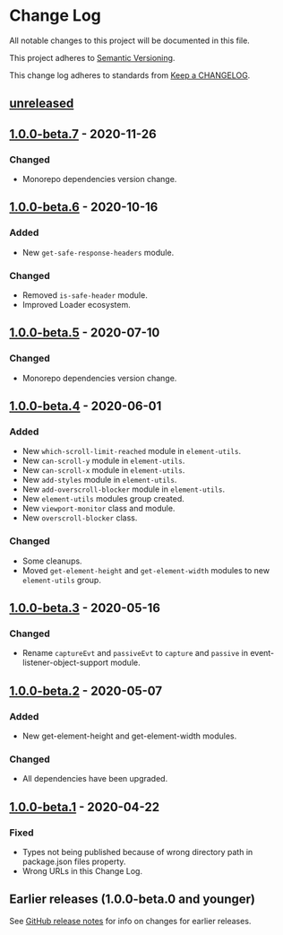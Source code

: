 # Change Log

All notable changes to this project will be documented in this file.

This project adheres to [Semantic Versioning][semver-url].

This change log adheres to standards from [Keep a CHANGELOG][keep-a-changelog-url].

## [unreleased]

## [1.0.0-beta.7] - 2020-11-26

### Changed

-   Monorepo dependencies version change.

## [1.0.0-beta.6] - 2020-10-16

### Added

-   New `get-safe-response-headers` module.

### Changed

-   Removed `is-safe-header` module.
-   Improved Loader ecosystem.

## [1.0.0-beta.5] - 2020-07-10

### Changed

-   Monorepo dependencies version change.

## [1.0.0-beta.4] - 2020-06-01

### Added

-   New `which-scroll-limit-reached` module in `element-utils`.
-   New `can-scroll-y` module in `element-utils`.
-   New `can-scroll-x` module in `element-utils`.
-   New `add-styles` module in `element-utils`.
-   New `add-overscroll-blocker` module in `element-utils`.
-   New `element-utils` modules group created.
-   New `viewport-monitor` class and module.
-   New `overscroll-blocker` class.

### Changed

-   Some cleanups.
-   Moved `get-element-height` and `get-element-width` modules to new `element-utils` group.

## [1.0.0-beta.3] - 2020-05-16

### Changed

-   Rename `captureEvt` and `passiveEvt` to `capture` and `passive` in event-listener-object-support module.

## [1.0.0-beta.2] - 2020-05-07

### Added

-   New get-element-height and get-element-width modules.

### Changed

-   All dependencies have been upgraded.

## [1.0.0-beta.1] - 2020-04-22

### Fixed

-   Types not being published because of wrong directory path in package.json files property.
-   Wrong URLs in this Change Log.

## Earlier releases (1.0.0-beta.0 and younger)

See [GitHub release notes][earlier] for info on changes for earlier releases.

[unreleased]: https://github.com/codistica/codistica-js/compare/@codistica/browser@1.0.0-beta.7...HEAD
[1.0.0-beta.7]: https://github.com/codistica/codistica-js/compare/@codistica/browser@1.0.0-beta.6...@codistica/browser@1.0.0-beta.7
[1.0.0-beta.6]: https://github.com/codistica/codistica-js/compare/@codistica/browser@1.0.0-beta.5...@codistica/browser@1.0.0-beta.6
[1.0.0-beta.5]: https://github.com/codistica/codistica-js/compare/@codistica/browser@1.0.0-beta.4...@codistica/browser@1.0.0-beta.5
[1.0.0-beta.4]: https://github.com/codistica/codistica-js/compare/@codistica/browser@1.0.0-beta.3...@codistica/browser@1.0.0-beta.4
[1.0.0-beta.3]: https://github.com/codistica/codistica-js/compare/@codistica/browser@1.0.0-beta.2...@codistica/browser@1.0.0-beta.3
[1.0.0-beta.2]: https://github.com/codistica/codistica-js/compare/@codistica/browser@1.0.0-beta.1...@codistica/browser@1.0.0-beta.2
[1.0.0-beta.1]: https://github.com/codistica/codistica-js/compare/@codistica/browser@1.0.0-beta.0...@codistica/browser@1.0.0-beta.1
[earlier]: https://github.com/codistica/codistica-js/releases?after=@codistica/browser@1.0.0-beta.1

<!--EXTERNAL LINKS-->

[semver-url]: https://semver.org
[keep-a-changelog-url]: https://keepachangelog.com
